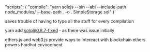 "scripts": {
"compile": "yarn solcjs --bin --abi --include-path node_modules/ --base-path . -o . SimpleStorage.sol"
}

saves trouble of having to type all the stuff for every compilation

yarn add solc@0.8.7-fixed - as there was issue initially

ethers.js and web3.js provide ways to intereact with blockchain
ethers powers hardhat environment
